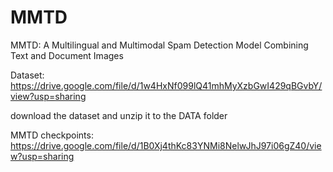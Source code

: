 # MMTD
MMTD: A Multilingual and Multimodal Spam Detection Model Combining Text and Document Images

Dataset: https://drive.google.com/file/d/1w4HxNf099lQ41mhMyXzbGwI429qBGvbY/view?usp=sharing

download the dataset and unzip it to the DATA folder

MMTD checkpoints: https://drive.google.com/file/d/1B0Xj4thKc83YNMi8NelwJhJ97i06gZ40/view?usp=sharing
